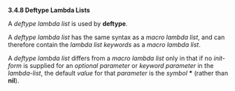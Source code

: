 **3.4.8 Deftype Lambda Lists** 

A *deftype lambda list* is used by **deftype**. 

A *deftype lambda list* has the same syntax as a *macro lambda list*, and can therefore contain the *lambda list keywords* as a *macro lambda list*. 

A *deftype lambda list* differs from a *macro lambda list* only in that if no *init-form* is supplied for an *optional parameter* or *keyword parameter* in the *lambda-list*, the default *value* for that *parameter* is the *symbol* **\*** (rather than **nil**).  



